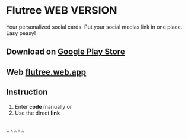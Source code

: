 # Flutree WEB VERSION

Your personalized social cards. Put your social medias link in one place. Easy peasy!

## Download on [Google Play Store](https://play.google.com/store/apps/details?id=com.iqmal.linktreeflutter)

## Web [flutree.web.app](https://flutree.web.app)

## Instruction

1. Enter **code** manually or
2. Use the direct **link**

\
:star::star::star::star::star:
